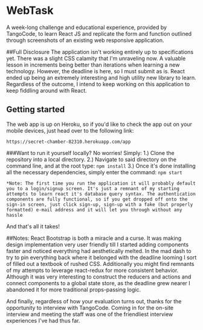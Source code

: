 # WebTask
A week-long challenge and educational experience, provided by TangoCode, to learn React JS and replicate the form and function outlined through screenshots of an existing web responsive application.

##Full Disclosure
The application isn't working entirely up to specifications yet. There was a slight CSS calamity that I'm unraveling now. A valuable lesson in increments being better than iterations when learning a new technology. However, the deadline is here, so I must submit as is. React ended up being an extremely interesting and high utility new library to learn.  Regardless of the outcome, I intend to keep working on this application to keep fiddling around with React.

## Getting started
The web app is up on Heroku, so if you'd like to check the app out on your mobile devices, just head over to the following link:
```
https://secret-chamber-82310.herokuapp.com/app
```

###Want to run it yourself locally? No worries! Simply:
1.) Clone the repository into a local directory.
2.) Navigate to said directory on the command line, and at the root type:
      ```
      npm install
      ```
3.) Once it's done installing all the necessary dependencies, simply enter the command:
      ```
      npm start
      ```
```
*Note: The first time you run the application it will probably default you to a login/signup screen. It's just a remnant of my starting attempts to learn react it's database query syntax. The authentication components are fully functional, so if you get dropped off onto the sign-in screen, just click sign-up, sign-up with a fake (but properly formatted) e-mail address and it will let you through without any hassle
```
And that's all it takes!

##Notes:
React Bootstrap is both a miracle and a curse. It was making design implementation very user friendly till I started adding components faster and noticed everything had aesthetically melted. In the mad dash to try to pin everything back where it belonged with the deadline looming I sort of filled out a textbook of rushed CSS. Additionally you might find remnants of my attempts to leverage react-redux for more consistent behavior. Although it was very interesting to construct the reducers and actions and connect components to a global state store, as the deadline grew nearer I abandoned it for more traditional props-passing logic.

And finally, regardless of how your evaluation turns out, thanks for the opportunity to interview with TangoCode. Coming in for the on-site interview and meeting the staff was one of the friendliest interview experiences I've had thus far.
